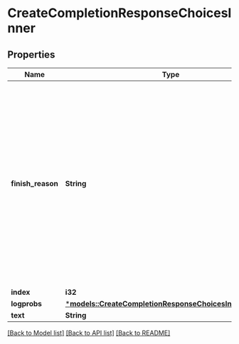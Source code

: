 # CreateCompletionResponseChoicesInner

## Properties
Name | Type | Description | Notes
------------ | ------------- | ------------- | -------------
**finish_reason** | **String** | The reason the model stopped generating tokens. This will be `stop` if the model hit a natural stop point or a provided stop sequence, `length` if the maximum number of tokens specified in the request was reached, or `content_filter` if content was omitted due to a flag from our content filters.  | 
**index** | **i32** |  | 
**logprobs** | [***models::CreateCompletionResponseChoicesInnerLogprobs**](CreateCompletionResponse_choices_inner_logprobs.md) |  | 
**text** | **String** |  | 

[[Back to Model list]](../README.md#documentation-for-models) [[Back to API list]](../README.md#documentation-for-api-endpoints) [[Back to README]](../README.md)



